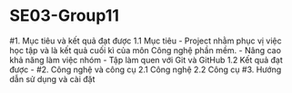 # SE03-Group11

#1. Mục tiêu và kết quả đạt được
	1.1 Mục tiêu
		- Project nhằm phục vị việc học tập và là kết quả cuối kì của môn Công nghệ phần mềm.
		- Nâng cao khả năng làm việc nhóm
		- Tập làm quen với Git và GitHub
	1.2 Kết quả đạt được
		- 
#2. Công nghệ và công cụ
	2.1 Công nghệ
	2.2 Công cụ
#3. Hướng dẫn sử dụng và cài đặt
